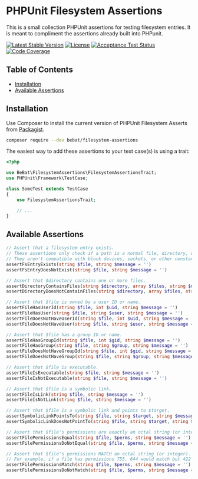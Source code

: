 # PHPUnit Filesystem Assertions

This is a small collection PHPUnit assertions for testing filesystem entries. It is meant to compliment the assertions already built into PHPunit.

[![Latest Stable Version](https://img.shields.io/packagist/v/bebat/filesystem-assertions.svg?style=plastic)](https://packagist.org/packages/bebat/filesystem-assertions)
[![License](https://img.shields.io/packagist/l/bebat/verify.svg?style=plastic)](https://packagist.org/packages/bebat/filesystem-assertions)
[![Acceptance Test Status](https://github.com/bbatsche/filesystem-assertions/actions/workflows/acceptance.yml/badge.svg)](https://github.com/bbatsche/filesystem-assertions/actions/workflows/acceptance.yml)
[![Code Coverage](https://codecov.io/gh/bbatsche/filesystem-assertions/branch/main/graph/badge.svg)](https://codecov.io/gh/bbatsche/filesystem-assertions)

## Table of Contents

- [Installation](#installation)
- [Available Assertions](#available-assertions)

## Installation

Use Composer to install the current version of PHPUnit Filesystem Asserts from [Packagist](https://packagist.org/packages/bebat/phpunit-filesystem-assert).

```bash
composer require --dev bebat/filesystem-assertions
```

The easiest way to add these assertions to your test case(s) is using a trait:

```php
<?php

use BeBat\FilesystemAssertions\FilesystemAssertionsTrait;
use PHPUnit\Framework\TestCase;

class SomeTest extends TestCase
{
    use FilesystemAssertionsTrait;

    // ...
}
```

## Available Assertions

```php
// Assert that a filesystem entry exists.
// These assertions only check if a path is a normal file, directory, or symbolic link.
// They aren't compatible with block devices, sockets, or other nonstandard file types.
assertFsEntryExists(string $file, string $message = '')
assertFsEntryDoesNotExist(string $file, string $message = '')

// Assert that $directory contains one or more files.
assertDirectoryContainsFiles(string $directory, array $files, string $message = '');
assertDirectoryDoesNotContainFiles(string $directory, array $files, string $message = '')

// Assert that $file is owned by a user ID or name.
assertFileHasUserId(string $file, int $uid, string $message = '')
assertFileHasUser(string $file, string $user, string $message = '')
assertFileDoesNotHaveUserId(string $file, int $uid, string $message = '')
assertFileDoesNotHaveUser(string $file, string $user, string $message = '')

// Assert that $file has a group ID or name.
assertFileHasGroupId(string $file, int $gid, string $message = '')
assertFileHasGroup(string $file, string $group, string $message = '')
assertFileDoesNotHaveGroupId(string $file, int $gid, string $message = '')
assertFileDoesNotHaveGroup(string $file, string $group, string $message = '')

// Assert that $file is executable.
assertFileIsExecutable(string $file, string $message = '')
assertFileIsNotExecutable(string $file, string $message = '')

// Assert that $file is a symbolic link.
assertFileIsLink(string $file, string $message = '')
assertFileIsNotLink(string $file, string $message = '')

// Assert that $file is a symbolic link and points to $target.
assertSymbolicLinkPointsTo(string $file, string $target, string $message = '')
assertSymbolicLinkDoesNotPointTo(string $file, string $target, string $message = '')

// Assert that $file's permissions are exactly an octal string (or integer).
assertFilePermissionsEqual(string $file, $perms, string $message = '')
assertFilePermissionsDoNotEqual(string $file, $perms, string $message = '')

// Assert that $file's permissions MATCH an octal string (or integer).
// For example, if a file has permissions 755, 644 would match but 422 would NOT.
assertFilePermissionsMatch(string $file, $perms, string $message = '')
assertFilePermissionsDoNotMatch(string $file, $perms, string $message = '')
```
